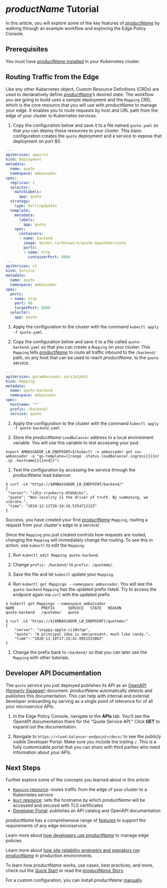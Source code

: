 # $productName$ Tutorial

In this article, you will explore some of the key features of [$productName$](/products/api-gateway/) by walking through an example workflow and exploring the
Edge Policy Console.

## Prerequisites

You must have [$productName$ installed](../getting-started/) in your
Kubernetes cluster.

## Routing Traffic from the Edge

Like any other Kubernetes object, Custom Resource Definitions (CRDs) are used to
declaratively define [$productName$](../../topics/running/)’s desired state. The workflow you are going to
build uses a sample deployment and the `Mapping` CRD, which is the core resource
that you will use with $productName$ to manage your edge. It enables you to route
requests by host and URL path from the edge of your cluster to Kubernetes services.

1. Copy the configuration below and save it to a file named `quote.yaml` so that
you can deploy these resources to your cluster. This basic configuration creates
the `quote` deployment and a service to expose that deployment on port 80.

  ```yaml
  ---
  apiVersion: apps/v1
  kind: Deployment
  metadata:
    name: quote
    namespace: ambassador
  spec:
    replicas: 1
    selector:
      matchLabels:
        app: quote
    strategy:
      type: RollingUpdate
    template:
      metadata:
        labels:
          app: quote
      spec:
        containers:
        - name: backend
          image: docker.io/datawire/quote:$quoteVersion$
          ports:
          - name: http
            containerPort: 8080
  ---
  apiVersion: v1
  kind: Service
  metadata:
    name: quote
    namespace: ambassador
  spec:
    ports:
    - name: http
      port: 80
      targetPort: 8080
    selector:
      app: quote
  ```

1. Apply the configuration to the cluster with the command `kubectl apply -f quote.yaml`.

1. Copy the configuration below and save it to a file called `quote-backend.yaml`
so that you can create a `Mapping` on your cluster. This `Mapping` tells [$productName$](../../howtos/basic-auth/) to route all traffic inbound to the `/backend/` path, on any host that can be used to reach $productName$, to the `quote` service.

  ```yaml
  ---
  apiVersion: getambassador.io/v3alpha1
  kind: Mapping
  metadata:
    name: quote-backend
    namespace: ambassador
  spec:
    hostname: "*"
    prefix: /backend/
    service: quote
  ```

1. Apply the configuration to the cluster with the command
`kubectl apply -f quote-backend.yaml`

1. Store the $productName$ `LoadBalancer` address to a local environment variable.
You will use this variable to test accessing your pod.

  ```
  export AMBASSADOR_LB_ENDPOINT=$(kubectl -n ambassador get svc ambassador -o "go-template={{range .status.loadBalancer.ingress}}{{or .ip .hostname}}{{end}}")
  ```

1. Test the configuration by accessing the service through the $productName$ load
balancer.

  ```
  $ curl -Lk "https://$AMBASSADOR_LB_ENDPOINT/backend/"
  {
   "server": "idle-cranberry-8tbb6iks",
   "quote": "Non-locality is the driver of truth. By summoning, we vibrate.",
   "time": "2019-12-11T20:10:16.525471212Z"
  }
  ```

Success, you have created your first [$productName$](../../topics/running/scaling/) `Mapping`, routing a
request from your cluster's edge to a service!

Since the `Mapping` you just created controls how requests are routed,
changing the `Mapping` will immediately change the routing.  To see this
in action, use `kubectl` to edit the `Mapping`:

1. Run `kubectl edit Mapping quote-backend`.

1. Change `prefix: /backend/` to `prefix: /quoteme/`.

1. Save the file and let `kubectl` update your `Mapping`.

1. Run `kubectl get Mappings --namespace ambassador`. You will see the
`quote-backend` `Mapping` has the updated prefix listed. Try to access the
endpoint again via `curl` with the updated prefix.

  ```
  $ kubectl get Mappings --namespace ambassador
  NAME            PREFIX      SERVICE   STATE   REASON
  quote-backend   /quoteme/   quote

  $ curl -Lk "https://${AMBASSADOR_LB_ENDPOINT}/quoteme/"
  {
      "server": "snippy-apple-ci10n7qe",
      "quote": "A principal idea is omnipresent, much like candy.",
      "time": "2020-11-18T17:15:42.095153306Z"
  }
  ```

1. Change the prefix back to `/backend/` so that you can later use the `Mapping`
with other tutorials.

## Developer API Documentation

The `quote` service you just deployed publishes its API as an
[OpenAPI (formerly Swagger)](https://swagger.io/solutions/getting-started-with-oas/)
document. $productName$ automatically detects and publishes this documentation.
This can help with internal and external developer onboarding by serving as a
single point of reference for of all your microservice APIs.

1. In the Edge Policy Console, navigate to the **APIs** tab. You'll see the
OpenAPI documentation there for the "Quote Service API." Click **GET** to
expand out the documentation.

1. Navigate to `https://<load-balancer-endpoint>/docs/` to see the
publicly visible Developer Portal. Make sure you include the trailing `/`.
This is a fully customizable portal that you can share with third parties who
need information about your APIs.

## Next Steps

Further explore some of the concepts you learned about in this article:
* [`Mapping` resource](../../topics/using/intro-mappings/): routes traffic from
the edge of your cluster to a Kubernetes service
* [`Host` resource](../../topics/running/host-crd/): sets the hostname by which
$productName$ will be accessed and secured with TLS certificates
* [Developer Portal](../../tutorials/dev-portal-tutorial/):
publishes an API catalog and OpenAPI documentation

$productName$ has a comprehensive range of [features](/features/) to
support the requirements of any edge microservice.

Learn more about [how developers use $productName$](../../topics/using/) to manage
edge policies.

Learn more about [how site reliability engineers and operators run $productName$](../../topics/running/)
in production environments.

To learn how $productName$ works, use cases, best practices, and more, check out
the [Quick Start](../getting-started) or read the [$productName$ Story](../../about/why-ambassador).

For a custom configuration, you can install $productName$
[manually](../../topics/install/yaml-install).
